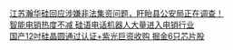   
[江苏瀚华硅回应涉嫌非法集资问题，盱眙县公安局正在调查！](http://www.dianyue.me/archives/426/6r4epdh9jp1rdjvp/)  
[智能电销热度不减 硅语电话机器人大量进入电销行业](http://www.dianyue.me/archives/126/yfhmae2z1xmz6htk/)  
[国产12吋硅晶圆通过认证+紫光巨资收购 掘金6只芯片股](http://www.dianyue.me/archives/494/fhs7ouhntgplxtw7/)